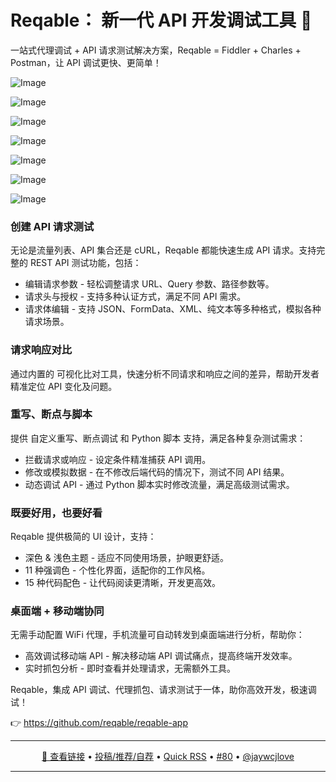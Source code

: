 Reqable： 新一代 API 开发调试工具 🚀
===

一站式代理调试 + API 请求测试解决方案，Reqable = Fiddler + Charles + Postman，让 API 调试更快、更简单！

![Image](https://github.com/user-attachments/assets/15e8f959-1bab-4c7e-8524-b31b914e1ae1)

![Image](https://github.com/user-attachments/assets/8d3798a4-dac7-4221-9111-d83277a890de)

![Image](https://github.com/user-attachments/assets/a538fbbc-3a00-4774-a6d7-bde15a8ccd73)

![Image](https://github.com/user-attachments/assets/b02fcc8c-5d56-4bd6-aa95-7cc00026b56a)

![Image](https://github.com/user-attachments/assets/f3a4a454-cd75-45ed-bf1a-6d1daf2e065f)

![Image](https://github.com/user-attachments/assets/2531dc70-ba42-49b5-a57a-9299ea6cda59)

![Image](https://github.com/user-attachments/assets/b1d2fff3-b03b-4f51-a138-df30fbdb4584)

### 创建 API 请求测试

无论是流量列表、API 集合还是 cURL，Reqable 都能快速生成 API 请求。支持完整的 REST API 测试功能，包括：

- 编辑请求参数 - 轻松调整请求 URL、Query 参数、路径参数等。
- 请求头与授权 - 支持多种认证方式，满足不同 API 需求。
- 请求体编辑 - 支持 JSON、FormData、XML、纯文本等多种格式，模拟各种请求场景。

### 请求响应对比

通过内置的 可视化比对工具，快速分析不同请求和响应之间的差异，帮助开发者精准定位 API 变化及问题。

### 重写、断点与脚本

提供 自定义重写、断点调试 和 Python 脚本 支持，满足各种复杂测试需求：

- 拦截请求或响应 - 设定条件精准捕获 API 调用。
- 修改或模拟数据 - 在不修改后端代码的情况下，测试不同 API 结果。
- 动态调试 API - 通过 Python 脚本实时修改流量，满足高级测试需求。

### 既要好用，也要好看

Reqable 提供极简的 UI 设计，支持：

- 深色 & 浅色主题 - 适应不同使用场景，护眼更舒适。
- 11 种强调色 - 个性化界面，适配你的工作风格。
- 15 种代码配色 - 让代码阅读更清晰，开发更高效。

### 桌面端 + 移动端协同

无需手动配置 WiFi 代理，手机流量可自动转发到桌面端进行分析，帮助你：

- 高效调试移动端 API - 解决移动端 API 调试痛点，提高终端开发效率。
- 实时抓包分析 - 即时查看并处理请求，无需额外工具。

Reqable，集成 API 调试、代理抓包、请求测试于一体，助你高效开发，极速调试！

👉 https://github.com/reqable/reqable-app

---

<p align="center">
<a href="https://github.com/reqable/reqable-app" target="_blank">🔗 查看链接</a> • 
<a href="https://github.com/jaywcjlove/quick-rss/issues/new/choose" target="_blank">投稿/推荐/自荐</a> • 
<a href="https://wangchujiang.com/quick-rss/feeds/index.html" target="_blank">Quick RSS</a> • 
<a href="https://github.com/jaywcjlove/quick-rss/issues/80" target="_blank">#80</a> • 
<a href="https://github.com/jaywcjlove" target="_blank">@jaywcjlove</a>
</p>

---
    